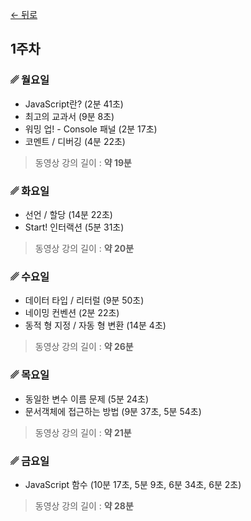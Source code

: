 [← 뒤로](./README.md)

## 1주차


### ␥ 월요일

- JavaScript란? (2분 41초)
- 최고의 교과서 (9분 8초)
- 워밍 업! - Console 패널 (2분 17초)
- 코멘트 / 디버깅 (4분 22초)

> 동영상 강의 길이 : <b>약 19분</b>



### ␥ 화요일

- 선언 / 할당 (14분 22초)
- Start! 인터랙션 (5분 31초)

> 동영상 강의 길이 : <b>약 20분</b>



### ␥ 수요일

- 데이터 타입 / 리터럴 (9분 50초)
- 네이밍 컨벤션 (2분 22초)
- 동적 형 지정 / 자동 형 변환 (14분 4초)

> 동영상 강의 길이 : <b>약 26분</b>



### ␥ 목요일

- 동일한 변수 이름 문제 (5분 24초)
- 문서객체에 접근하는 방법 (9분 37초, 5분 54초)

> 동영상 강의 길이 : <b>약 21분</b>



### ␥ 금요일

- JavaScript 함수 (10분 17초, 5분 9초, 6분 34초, 6분 2초)

> 동영상 강의 길이 : <b>약 28분</b>